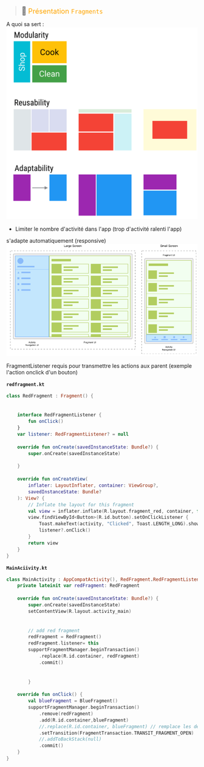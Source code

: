 > <span style="font-size: 1.5em">📖</span> <span style="color: orange; font-size: 1.3em;">Présentation `Fragments`</span>


A quoi sa sert :
![](Screen/2022-11-03-13-27-38.png)
- Limiter le nombre d'activité dans l'app (trop d'activité ralenti l'app)

s'adapte automatiquement (responsive)
![](Screen/2022-11-03-13-28-21.png)

FragmentListener requis pour transmettre les actions aux parent (exemple l'action onclick d'un bouton)

**`redfragment.kt`**
```kotlin
class RedFragment : Fragment() {


    interface RedFragmentListener {
        fun onClick()
    }
    var listener: RedFragmentListener? = null

    override fun onCreate(savedInstanceState: Bundle?) {
        super.onCreate(savedInstanceState)

    }

    override fun onCreateView(
        inflater: LayoutInflater, container: ViewGroup?,
        savedInstanceState: Bundle?
    ): View? {
        // Inflate the layout for this fragment
        val view = inflater.inflate(R.layout.fragment_red, container, false)
        view.findViewById<Button>(R.id.button).setOnClickListener {
            Toast.makeText(activity, "Clicked", Toast.LENGTH_LONG).show()
            listener?.onClick()
        }
        return view
    }
}
```

**```MainAciivity.kt```**
```kotlin
class MainActivity : AppCompatActivity(), RedFragment.RedFragmentListener {
    private lateinit var redFragment: RedFragment

    override fun onCreate(savedInstanceState: Bundle?) {
        super.onCreate(savedInstanceState)
        setContentView(R.layout.activity_main)


        // add red fragment
        redFragment = RedFragment()
        redFragment.listener= this
        supportFragmentManager.beginTransaction()
            .replace(R.id.container, redFragment)
            .commit()


        }

    override fun onClick() {
        val blueFragment = BlueFragment()
        supportFragmentManager.beginTransaction()
            .remove(redFragment)
            .add(R.id.container,blueFragment)
            //.replace(R.id.container, blueFragment) // remplace les deux lignes
            .setTransition(FragmentTransaction.TRANSIT_FRAGMENT_OPEN)
            //.addToBackStack(null)
            .commit()
    }
}
```